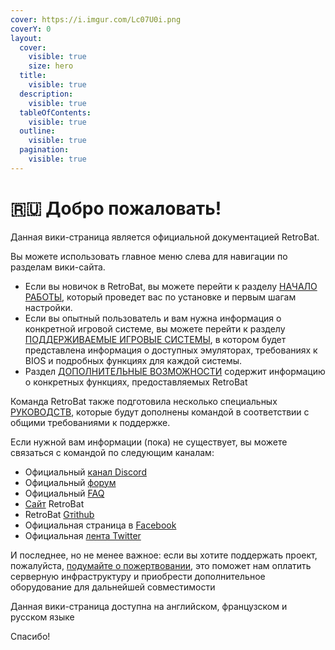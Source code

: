 ```yaml
---
cover: https://i.imgur.com/Lc07U0i.png
coverY: 0
layout:
  cover:
    visible: true
    size: hero
  title:
    visible: true
  description:
    visible: true
  tableOfContents:
    visible: true
  outline:
    visible: true
  pagination:
    visible: true
---
```


# 🇷🇺 Добро пожаловать!

Данная вики-страница является официальной документацией RetroBat.

Вы можете использовать главное меню слева для навигации по разделам вики-сайта.

* Если вы новичок в RetroBat, вы можете перейти к разделу [НАЧАЛО РАБОТЫ](../en/get-started/prerequisites.md), который проведет вас по установке и первым шагам настройки.
* Если вы опытный пользователь и вам нужна информация о конкретной игровой системе, вы можете перейти к разделу [ПОДДЕРЖИВАЕМЫЕ ИГРОВЫЕ СИСТЕМЫ](../en/systems-and-emulators/supported-game-systems/), в котором будет представлена информация о доступных эмуляторах, требованиях к BIOS и подробных функциях для каждой системы.
* Раздел [ДОПОЛНИТЕЛЬНЫЕ ВОЗМОЖНОСТИ](../en/broken-reference/) содержит информацию о конкретных функциях, предоставляемых RetroBat

Команда RetroBat также подготовила несколько специальных [РУКОВОДСТВ](../en/broken-reference/), которые будут дополнены командой в соответствии с общими требованиями к поддержке.

Если нужной вам информации (пока) не существует, вы можете связаться с командой по следующим каналам:

* Официальный [канал Discord](https://discord.com/invite/k8mg99cY6F)
* Официальный [форум](https://retrobat.forumgaming.fr/)
* Официальный [FAQ](https://retrobat.forumgaming.fr/t135-faq-retrobat-wip)
* [Сайт](https://www.retrobat.org) RetroBat
* RetroBat [Gтithub](https://github.com/RetroBat-Official)
* Официальная страница в [Facebook](https://www.facebook.com/groups/531886007636890)
* Официальная [лента Twitter](https://twitter.com/retrobat\_off)

И последнее, но не менее важное: если вы хотите поддержать проект, пожалуйста, [подумайте о пожертвовании](https://retrobatofficial.itch.io/retrobat), это поможет нам оплатить серверную инфраструктуру и приобрести дополнительное оборудование для дальнейшей совместимости

Данная вики-страница доступна на английском, французском и русском языке

Спасибо!
